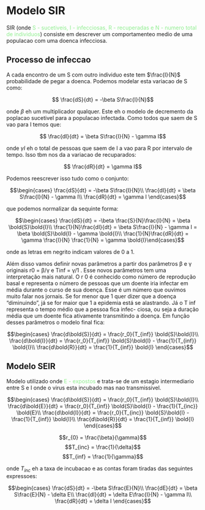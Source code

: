 # Modelo SIR
 SIR (onde <span style="color:lightgreen">S - sucetiveis, I - infecciosas, R - recuperadas e N - numero total de individuos</span>) consiste em descrever um comportamenteo medio de uma populacao com uma doenca infecciosa.

 ## Processo de infeccao

 A cada encontro de um S com outro individuo este tem $\frac{I}{N}$ probabilidade de pegar a doenca. Podemos modelar esta variacao de S como:

 $$ \frac{dS}{dt} = -\beta S\frac{I}{N}$$

 onde $\beta$ eh um multiplicador qualquer. Este eh o modelo de decremento da poplacao sucetivel para a populacao infectada. Como todos que saem de S vao para I temos que:

 $$ \frac{dI}{dt} = \beta S\frac{I}{N} - \gamma I$$

onde $\gamma I$ eh o total de pessoas que saem de I a vao para R por intervalo de tempo. Isso tbm nos da a variacao de recuparados:

$$ \frac{dR}{dt} = \gamma I$$

Podemos reescrever isso tudo como o conjunto:

$$\begin{cases} \frac{dS}{dt} = -\beta S\frac{I}{N}\\
\frac{dI}{dt} = \beta S\frac{I}{N} - \gamma I\\
\frac{dR}{dt} = \gamma I
\end{cases}$$

que podemos normalizar da sequinte forma:

$$\begin{cases} \frac{dS}{dt} = -\beta \frac{S}{N}\frac{I}{N} = \beta \bold{S}\bold{I}\\
\frac{1}{N}\frac{dI}{dt} = \beta S\frac{I}{N} - \gamma I = \beta \bold{S}\bold{I} - \gamma \bold{I}\\
\frac{1}{N}\frac{dR}{dt} = \gamma \frac{I}{N}
\frac{1}{N} = \gamma \bold{I}\end{cases}$$

onde as letras em negrito indicam valores de 0 a 1.

Além disso vamos definir novas parâmetros a partir dos parâmetros β e γ originais r0 = β/γ e Tinf = γ/1 . Esse novos parâmetros tem uma interpretação mais
natural. O r 0 é conhecido como número de reprodução basal e representa o
número de pessoas que um doente iria infectar em média durante o curso de sua
doença. Esse é um número que ouvimos muito falar nos jornais. Se for menor
que 1 quer dizer que a doença “diminuindo”, já se for maior que 1 a epidemia
está se alastrando. Já o T inf representa o tempo médio que a pessoa fica infec-
ciosa, ou seja a duração média que um doente fica ativamente transmitindo a
doença. Em função desses parâmetros o modelo final fica:

$$\begin{cases}
\frac{d\bold{S}}{dt} = \frac{r_0}{T_{inf}} \bold{S}\bold{I}\\
\frac{d\bold{I}}{dt} = \frac{r_0}{T_{inf}} \bold{S}\bold{I} - \frac{1}{T_{inf}} \bold{I}\\
\frac{d\bold{R}}{dt} = \frac{1}{T_{inf}} \bold{I}
\end{cases}$$


## Modelo SEIR
Modelo utilizado onde <span style="color:lightgreen">E - expostos</span> e trata-se de um estagio intermediario entre S e I onde o virus esta incubado mas nao transmissivel.

$$\begin{cases}
\frac{d\bold{S}}{dt} = \frac{r_0}{T_{inf}} \bold{S}\bold{I}\\
\frac{d\bold{E}}{dt} = \frac{r_0}{T_{inf}} \bold{S}\bold{I} - \frac{1}{T_{inc}} \bold{E}\\
\frac{d\bold{I}}{dt} = \frac{r_0}{T_{inc}} \bold{S}\bold{I} - \frac{1}{T_{inf}} \bold{I}\\
\frac{d\bold{R}}{dt} = \frac{1}{T_{inf}} \bold{I}
\end{cases}$$

$$r_{0} = \frac{\beta}{\gamma}$$
$$T_{inc} = \frac{1}{\delta}$$
$$T_{inf} = \frac{1}{\gamma}$$

onde $T_{inc}$ eh a taxa de incubacao e as contas foram tiradas das seguintes expressoes:

$$\begin{cases}
\frac{dS}{dt} = -\beta S\frac{E}{N}\\
\frac{dE}{dt} = \beta S\frac{E}{N} - \delta E\\
\frac{dI}{dt} = \delta E\frac{I}{N} - \gamma I\\
\frac{dR}{dt} = \delta I
\end{cases}$$





